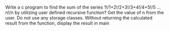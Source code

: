 Write a c program to find the sum of the series 1!/1+2!/2+3!/3+4!/4+5!/5 ...
n!/n by utilizing user defined recursive function? Get the value of n from the
user. Do not use any storage classes. Without returning the calculated result
from the function, display the result in main 
